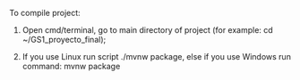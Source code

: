 To compile project:

1. Open cmd/terminal, go to main directory of project (for example: cd ~/GS1_proyecto_final);

2. If you use Linux run script ./mvnw package, else if you use Windows run command: mvnw package